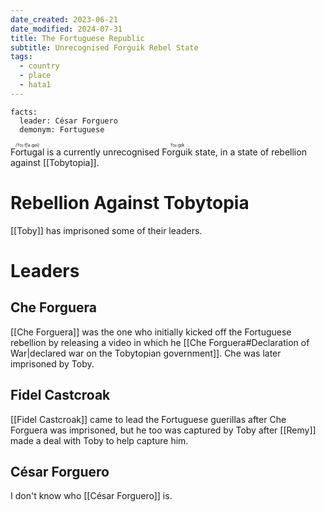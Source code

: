 ```yaml
---
date_created: 2023-06-21
date_modified: 2024-07-31
title: The Fortuguese Republic
subtitle: Unrecognised Forguik Rebel State
tags:
  - country
  - place
  - hata1
---
```


```infobox-nation
facts:
  leader: César Forguero
  demonym: Fortuguese
```

<ruby>Fortugal<rt>/ˈfɔɹ.t͡ʃə.gəl/</rt></ruby> is a currently unrecognised <ruby>Forguik<rt>ˈfɔɹ.gɪk</rt></ruby> state, in a state of rebellion against [[Tobytopia]].

# Rebellion Against Tobytopia

[[Toby]] has imprisoned some of their leaders.

# Leaders

## Che Forguera

[[Che Forguera]] was the one who initially kicked off the Fortuguese rebellion by releasing a video in which he [[Che Forguera#Declaration of War|declared war on the Tobytopian government]]. Che was later imprisoned by Toby.

## Fidel Castcroak

[[Fidel Castcroak]] came to lead the Fortuguese guerillas after Che Forguera was imprisoned, but he too was captured by Toby after [[Remy]] made a deal with Toby to help capture him.

## César Forguero

I don't know who [[César Forguero]] is.